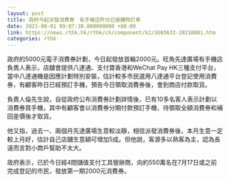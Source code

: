 ```yaml
---
layout: post
title: 政府今起派發消費券　有手機店昨日已接購物訂單
date: 2021-08-01 09:07:38.000000000 +08:00
link: https://news.rthk.hk/rthk/ch/component/k2/1603633-20210801.htm
categories: rthk
---
```


政府的5000元電子消費券計劃，今日起發放首輪2000元。旺角先達廣場有手機店負責人表示，店舖會提供八達通、支付寶香港和WeChat Pay HK三種支付平台，當中八達通機是因應計劃特別安裝，估計較多市民選用八達通平台登記使用消費券，有顧客昨日已經預訂手機，預告今日領取消費券後，會到商店付款取貨。

負責人倫先生說，自從政府公布消費券計劃詳情後，已有10多名客人表示計劃以消費券買手機，其中有顧客會以消費券分期付款預訂手機，待領取全額消費券和補回差價後才取貨。

他又指，過去一、兩個月先達廣場生意較淡靜，相信派發消費券後，本月生意一定較上月好，估計自己店舖生意額可增加5成。但他說，客源多以熟客為主，認為長遠而言對小商戶幫助不太大。

政府表示，已於今日經4間儲值支付工具營辦商，向約550萬名在7月17日或之前完成登記的市民，發放第一期2000元消費券。
